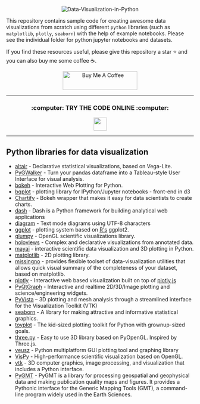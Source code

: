 
<p align="center">
  <img src="https://user-images.githubusercontent.com/15319503/115972543-04513e80-a51d-11eb-8466-5f460b3cb1e0.png?raw=true" alt="Data-Visualization-in-Python"/>
</p>


This repository contains sample code for creating awesome data visualizations from scratch using different `python` libraries (such as `matplotlib`, `plotly`, `seaborn`) with the help of example notebooks. Please see the individual folder for python jupyter notebooks and datasets.

If you find these resources useful, please give this repository a star ⭐️ and you can also buy me some coffee ☕️. 
<p align="center">
<a href="https://www.buymeacoffee.com/javedali99" target="_blank"><img src="https://cdn.buymeacoffee.com/buttons/v2/default-yellow.png" alt="Buy Me A Coffee" style="height: 50px !important;width: 200px !important;" ></a>
</p>




***

<h3 align="center">:computer: TRY THE CODE ONLINE :computer:</h3>
<p align="center">
<a href="https://mybinder.org/v2/gh/javedali99/python-data-visualization/HEAD"><img src="https://mybinder.org/badge_logo.svg" height="35"></a>
  </p>
 
 ***

## Python libraries for data visualization

- [altair](https://altair-viz.github.io/) - Declarative statistical visualizations, based on Vega-Lite.
- [PyGWalker](https://github.com/Kanaries/pygwalker) - Turn your pandas dataframe into a Tableau-style User Interface for visual analysis.
- [bokeh](http://bokeh.pydata.org/en/latest/) - Interactive Web Plotting for Python.
- [bqplot](https://github.com/bloomberg/bqplot) - plotting library for IPython/Jupyter notebooks - front-end in d3
- [Chartify](https://github.com/spotify/chartify) - Bokeh wrapper that makes it easy for data scientists to create charts.
- [dash](https://github.com/plotly/dash/) - Dash is a Python framework for building analytical web applications
- [diagram](https://github.com/tehmaze/diagram) - Text mode diagrams using UTF-8 characters
- [ggplot](https://github.com/yhat/ggpy) - plotting system based on [R's](#r-tools) ggplot2.
- [glumpy](https://github.com/glumpy/glumpy) - OpenGL scientific visualizations library.
- [holoviews](http://holoviews.org/) - Complex and declarative visualizations from annotated data.
- [mayai](http://docs.enthought.com/mayavi/mayavi/) - interactive scientific data visualization and 3D plotting in Python.
- [matplotlib](http://matplotlib.org/) - 2D plotting library.
- [missingno](https://github.com/ResidentMario/missingno) - provides flexible toolset of data-visualization utilities that allows quick visual summary of the completeness of your dataset, based on matplotlib.
- [plotly](https://plot.ly/python/) - Interactive web based visualization built on top of [plotly.js](https://github.com/plotly/plotly.js)
- [PyQtGraph](http://www.pyqtgraph.org/) - Interactive and realtime 2D/3D/Image plotting and science/engineering widgets.
- [PyVista](https://github.com/pyvista/pyvista) – 3D plotting and mesh analysis through a streamlined interface for the Visualization Toolkit (VTK)
- [seaborn](https://seaborn.pydata.org/) - A library for making attractive and informative statistical graphics.
- [toyplot](http://toyplot.readthedocs.io/en/stable/) - The kid-sized plotting toolkit for Python with grownup-sized goals.
- [three.py](https://github.com/stemkoski/three.py/) - Easy to use 3D library based on PyOpenGL. Inspired by Three.js.
- [veusz](https://veusz.github.io/) - Python multiplatform GUI plotting tool and graphing library
- [VisPy](http://vispy.org/) - High-performance scientific visualization based on OpenGL.
- [vtk](https://www.vtk.org/) - 3D computer graphics, image processing, and visualization that includes a Python interface.
- [PyGMT](https://www.pygmt.org/latest/index.html) - PyGMT is a library for processing geospatial and geophysical data and making publication quality maps and figures. It provides a Pythonic interface for the Generic Mapping Tools (GMT), a command-line program widely used in the Earth Sciences.

</br>


